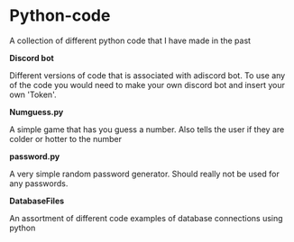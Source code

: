 # Python-code

A collection of different python code that I have made in the past

**Discord bot**

Different versions of code that is associated with adiscord bot. To use any of the code you would need to make your own discord bot and insert your own 'Token'.

**Numguess.py**

A simple game that has you guess a number. Also tells the user if they are colder or hotter to the number

**password.py**

A very simple random password generator. Should really not be used for any passwords.

**DatabaseFiles**

An assortment of different code examples of database connections using python
